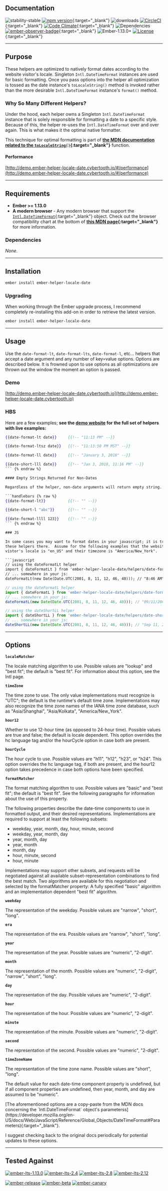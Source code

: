 <section markdown="1" class="container js-has-badges">

# Documentation 

![stability-stable](https://img.shields.io/badge/stability-stable-green.svg) [![npm version](http://badge.fury.io/js/ember-helper-locale-date.svg)](http://badge.fury.io/js/ember-helper-locale-date){:target="_blank"} ![downloads](https://img.shields.io/npm/dy/ember-helper-locale-date.svg) [![CircleCI](http://circleci.com/gh/cybertoothca/ember-helper-locale-date.svg?style=shield)](http://circleci.com/gh/cybertoothca/ember-helper-locale-date){:target="_blank"} [![Code Climate](http://codeclimate.com/github/cybertoothca/ember-helper-locale-date/badges/gpa.svg)](http://codeclimate.com/github/cybertoothca/ember-helper-locale-date){:target="_blank"} ![Dependencies](http://david-dm.org/cybertoothca/ember-helper-locale-date.svg) [![ember-observer-badge](http://emberobserver.com/badges/ember-helper-locale-date.svg)](http://emberobserver.com/addons/ember-helper-locale-date){:target="_blank"} ![Ember-1.13.0+](https://embadge.io/v1/badge.svg?start=1.13.0) [![License](http://img.shields.io/npm/l/ember-helper-locale-date.svg)](https://github.com/cybertoothca/ember-helper-locale-date/blob/master/LICENSE.md){:target="_blank"}

</section>

----

<section markdown="1" class="container"> 

## Purpose

These helpers are optimized to natively format dates according to the website visitor's locale.  Singleton 
`Intl.DateTimeFormat` instances are used for basic formatting.  Once you pass options into
the helper all optimization is tossed as the date instance's `toLocaleString()` method is invoked 
rather than the more desirable `Intl.DateTimeFormat` instance's `format()` method.

### Why So Many Different Helpers?

Under the hood, each helper owns a Singleton `Intl.DateTimeFormat` instance that is solely 
responsible for formatting a date to a specific style.  Because of this, the helper re-uses
the `Intl.DateTimeFormat` over and over again.  This is what makes it the optimal native 
formatter.

This technique for optimal formatting is part of 
**[the MDN documentation related to the `toLocaleString()`](https://developer.mozilla.org/en-US/docs/Web/JavaScript/Reference/Global_Objects/Date/toLocaleString#Performance){:target="_blank"}** 
function.


#### Performance

[http://demo.ember-helper-locale-date.cybertooth.io/#/performance](http://demo.ember-helper-locale-date.cybertooth.io/#/performance)

</section>

----

<section markdown="1" class="container"> 

## Requirements

* **Ember >= 1.13.0**
* **A modern browser** - Any modern browser that support the 
[`Intl.DateTimeFormat`](https://developer.mozilla.org/en-US/docs/Web/JavaScript/Reference/Global_Objects/DateTimeFormat){:target="_blank"}
object.  Check out the browser compatibility chart at the bottom of 
**[this MDN page](https://developer.mozilla.org/en-US/docs/Web/JavaScript/Reference/Global_Objects/DateTimeFormat#Browser_compatibility){:target="_blank"}**
for more information.

### Dependencies

_None_.

</section>

----

<section markdown="1" class="container"> 

## Installation

```bash
ember install ember-helper-locale-date
```

### Upgrading

When working through the Ember upgrade process, I recommend completely re-installing this
add-on in order to retrieve the latest version.

```bash
ember install ember-helper-locale-date
```

</section>

----

<section markdown="1" class="container"> 

## Usage

Use the `date-format-lt`, `date-format-lts`, `date-format-l`, etc... helpers that accept a
date argument and any number of key=value options. Options are described below.  It is frowned upon
to use options as all optimizations are thrown out the window the moment an option is passed.

### Demo

[http://demo.ember-helper-locale-date.cybertooth.io](http://demo.ember-helper-locale-date.cybertooth.io)

### HBS
 
Here are a few examples; **see the
[demo website](http://demo.ember-helper-locale-date.cybertooth.io) 
for the full set of helpers with live examples:**

```handlebars {% raw %}
{{date-format-lt date}}     {{!-- "11:13 PM" --}}

{{date-format-ltsz date}}   {{!-- "11:13:50 PM MST" --}}

{{date-format-ll date}}     {{!-- "January 3, 2018" --}}

{{date-short-lll date}}     {{!-- "Jan 3, 2018, 11:16 PM" --}}
``` {% endraw %}

#### Empty Strings Returned For Non-Dates

Regardless of the helper, non-date arguments will return empty string.

```handlebars {% raw %}
{{date-format-lt}}          {{!-- "" --}}

{{date-short-l "abc"}}      {{!-- "" --}}

{{date-format-llll 123}}    {{!-- "" --}}
``` {% endraw %}

### JS

In some cases you may want to format dates in your javascript; it is trival to use
these helpers there.  Assume for the following examples that the website 
vistor's locale is "en_US" and their timezone is "America/New_York".

```javascript
// using the dateFormatLt helper
import { dateFormatLt } from 'ember-helper-locale-date/helpers/date-format-lt';
// ... somewhere in your js:
dateFormatLt(new Date(Date.UTC(2001, 8, 11, 12, 46, 40))); // "8:46 AM"
```

```javascript
// using the dateFormatL helper
import { dateFormatL } from 'ember-helper-locale-date/helpers/date-format-l';
// ... somewhere in your js:
dateFormatL(new Date(Date.UTC(2001, 8, 11, 12, 46, 40))); // "09/11/2001"
```

```javascript
// using the dateShortLL helper
import { dateShortLL } from 'ember-helper-locale-date/helpers/date-short-ll';
// ... somewhere in your js:
dateShortLL(new Date(Date.UTC(2001, 8, 11, 12, 46, 40))); // "Sep 11, 2001"
```

</section>

----

<section markdown="1" class="container"> 

## Options

**`localeMatcher`**

The locale matching algorithm to use. Possible values are "lookup" and "best fit"; the default is "best fit". For information about this option, see the Intl page.

**`timeZone`**

The time zone to use. The only value implementations must recognize is "UTC"; the default is the runtime's default time zone. Implementations may also recognize the time zone names of the IANA time zone database, such as "Asia/Shanghai", "Asia/Kolkata", "America/New_York".

**`hour12`**

Whether to use 12-hour time (as opposed to 24-hour time). Possible values are true and false; the default is locale dependent. This option overrides the hc language tag and/or the hourCycle option in case both are present.

**`hourCycle`**

The hour cycle to use. Possible values are "h11", "h12", "h23", or "h24". This option overrides the hc language tag, if both are present, and the hour12 option takes precedence in case both options have been specified.

**`formatMatcher`**

The format matching algorithm to use. Possible values are "basic" and "best fit"; the default is "best fit". See the following paragraphs for information about the use of this property.

The following properties describe the date-time components to use in formatted output, and their desired representations. Implementations are required to support at least the following subsets:

* weekday, year, month, day, hour, minute, second
* weekday, year, month, day
* year, month, day
* year, month
* month, day
* hour, minute, second
* hour, minute

Implementations may support other subsets, and requests will be negotiated against all available subset-representation combinations to find the best match. Two algorithms are available for this negotiation and selected by the formatMatcher property: A fully specified "basic" algorithm and an implementation dependent "best fit" algorithm.

**`weekday`**

The representation of the weekday. Possible values are "narrow", "short", "long".

**`era`**

The representation of the era. Possible values are "narrow", "short", "long".

**`year`**

The representation of the year. Possible values are "numeric", "2-digit".

**`month`**

The representation of the month. Possible values are "numeric", "2-digit", "narrow", "short", "long".

**`day`**

The representation of the day. Possible values are "numeric", "2-digit".

**`hour`**

The representation of the hour. Possible values are "numeric", "2-digit".

**`minute`**

The representation of the minute. Possible values are "numeric", "2-digit".

**`second`**

The representation of the second. Possible values are "numeric", "2-digit".

**`timeZoneName`**

The representation of the time zone name. Possible values are "short", "long".

The default value for each date-time component property is undefined, but if all component properties are undefined, then year, month, and day are assumed to be "numeric".

<div class="well" markdown="1">
[The aforementioned options are a copy-paste from the MDN docs concerning the `Intl.DateTimeFormat` object's parameterss](https://developer.mozilla.org/en-US/docs/Web/JavaScript/Reference/Global_Objects/DateTimeFormat#Parameters){:target="_blank"}.

I suggest checking back to the original docs periodically for potential updates to these options.
</div>

</section>

----

<section markdown="1" class="container"> 

## Tested Against

[![ember-lts-1.13.0](https://img.shields.io/badge/ember--try-ember--lts--1.13.0-brightgreen.svg)](https://circleci.com/gh/cybertoothca/ember-helper-locale-date)
[![ember-lts-2.4](https://img.shields.io/badge/ember--try-ember--lts--2.4-brightgreen.svg)](https://circleci.com/gh/cybertoothca/ember-helper-locale-date)
[![ember-lts-2.8](https://img.shields.io/badge/ember--try-ember--lts--2.8-brightgreen.svg)](https://circleci.com/gh/cybertoothca/ember-helper-locale-date)
[![ember-lts-2.12](https://img.shields.io/badge/ember--try-ember--lts--2.12-brightgreen.svg)](https://circleci.com/gh/cybertoothca/ember-helper-locale-date)

[![ember-release](https://img.shields.io/badge/ember--try-ember--release-brightgreen.svg)](https://circleci.com/gh/cybertoothca/ember-helper-locale-date)
[![ember-beta](https://img.shields.io/badge/ember--try-ember--beta-brightgreen.svg)](https://circleci.com/gh/cybertoothca/ember-helper-locale-date)
[![ember-canary](https://img.shields.io/badge/ember--try-ember--canary-brightgreen.svg)](https://circleci.com/gh/cybertoothca/ember-helper-locale-date)

</section>
